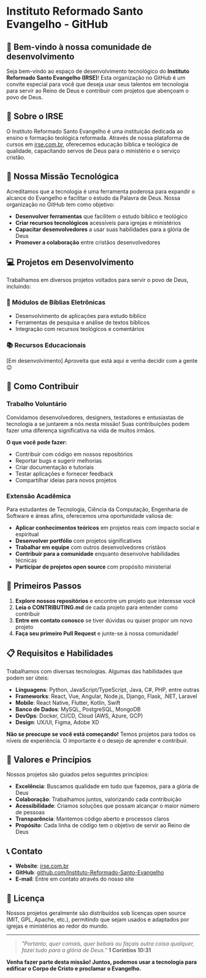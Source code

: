 # Instituto Reformado Santo Evangelho - GitHub

## 🙏 Bem-vindo à nossa comunidade de desenvolvimento

Seja bem-vindo ao espaço de desenvolvimento tecnológico do **Instituto Reformado Santo Evangelho (IRSE)**! Esta organização no GitHub é um convite especial para você que deseja usar seus talentos em tecnologia para servir ao Reino de Deus e contribuir com projetos que abençoam o povo de Deus.

## 📖 Sobre o IRSE

O Instituto Reformado Santo Evangelho é uma instituição dedicada ao ensino e formação teológica reformada. Através de nossa plataforma de cursos em [irse.com.br](https://irse.com.br), oferecemos educação bíblica e teológica de qualidade, capacitando servos de Deus para o ministério e o serviço cristão.

## 🎯 Nossa Missão Tecnológica

Acreditamos que a tecnologia é uma ferramenta poderosa para expandir o alcance do Evangelho e facilitar o estudo da Palavra de Deus. Nossa organização no GitHub tem como objetivo:

- **Desenvolver ferramentas** que facilitem o estudo bíblico e teológico
- **Criar recursos tecnológicos** acessíveis para igrejas e ministérios
- **Capacitar desenvolvedores** a usar suas habilidades para a glória de Deus
- **Promover a colaboração** entre cristãos desenvolvedores

## 💻 Projetos em Desenvolvimento

Trabalhamos em diversos projetos voltados para servir o povo de Deus, incluindo:

### 📱 Módulos de Bíblias Eletrônicas
- Desenvolvimento de aplicações para estudo bíblico
- Ferramentas de pesquisa e análise de textos bíblicos
- Integração com recursos teológicos e comentários

### 📚 Recursos Educacionais

[Em desenvolvimento] Aproveita que está aqui e venha decidir com a gente 😉 

## 🤝 Como Contribuir

### Trabalho Voluntário

Convidamos desenvolvedores, designers, testadores e entusiastas de tecnologia a se juntarem a nós nesta missão! Suas contribuições podem fazer uma diferença significativa na vida de muitos irmãos.

**O que você pode fazer:**
- Contribuir com código em nossos repositórios
- Reportar bugs e sugerir melhorias
- Criar documentação e tutoriais
- Testar aplicações e fornecer feedback
- Compartilhar ideias para novos projetos

### Extensão Acadêmica

Para estudantes de Tecnologia, Ciência da Computação, Engenharia de Software e áreas afins, oferecemos uma oportunidade valiosa de:

- **Aplicar conhecimentos teóricos** em projetos reais com impacto social e espiritual
- **Desenvolver portfólio** com projetos significativos
- **Trabalhar em equipe** com outros desenvolvedores cristãos
- **Contribuir para a comunidade** enquanto desenvolve habilidades técnicas
- **Participar de projetos open source** com propósito ministerial

## 🚀 Primeiros Passos

1. **Explore nossos repositórios** e encontre um projeto que interesse você
2. **Leia o CONTRIBUTING.md** de cada projeto para entender como contribuir
3. **Entre em contato conosco** se tiver dúvidas ou quiser propor um novo projeto
4. **Faça seu primeiro Pull Request** e junte-se à nossa comunidade!

## 📋 Requisitos e Habilidades

Trabalhamos com diversas tecnologias. Algumas das habilidades que podem ser úteis:

- **Linguagens**: Python, JavaScript/TypeScript, Java, C#, PHP, entre outras
- **Frameworks**: React, Vue, Angular, Node.js, Django, Flask, .NET, Laravel
- **Mobile**: React Native, Flutter, Kotlin, Swift
- **Banco de Dados**: MySQL, PostgreSQL, MongoDB
- **DevOps**: Docker, CI/CD, Cloud (AWS, Azure, GCP)
- **Design**: UX/UI, Figma, Adobe XD

**Não se preocupe se você está começando!** Temos projetos para todos os níveis de experiência. O importante é o desejo de aprender e contribuir.

## 🙏 Valores e Princípios

Nossos projetos são guiados pelos seguintes princípios:

- **Excelência**: Buscamos qualidade em tudo que fazemos, para a glória de Deus
- **Colaboração**: Trabalhamos juntos, valorizando cada contribuição
- **Acessibilidade**: Criamos soluções que possam alcançar o maior número de pessoas
- **Transparência**: Mantemos código aberto e processos claros
- **Propósito**: Cada linha de código tem o objetivo de servir ao Reino de Deus

## 📞 Contato

- **Website**: [irse.com.br](https://irse.com.br)
- **GitHub**: [github.com/Instituto-Reformado-Santo-Evangelho](https://github.com/Instituto-Reformado-Santo-Evangelho)
- **E-mail**: Entre em contato através do nosso site

## 📜 Licença

Nossos projetos geralmente são distribuídos sob licenças open source (MIT, GPL, Apache, etc.), permitindo que sejam usados e adaptados por igrejas e ministérios ao redor do mundo.

---

> *"Portanto, quer comais, quer bebais ou façais outra coisa qualquer, fazei tudo para a glória de Deus."* 
> **1 Coríntios 10:31**

**Venha fazer parte desta missão! Juntos, podemos usar a tecnologia para edificar o Corpo de Cristo e proclamar o Evangelho.**
